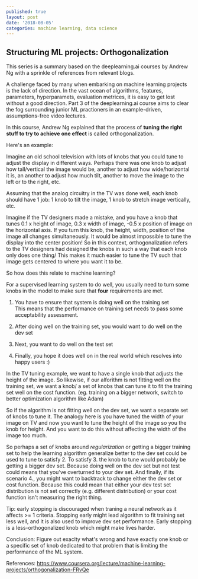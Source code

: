 ```yaml
---
published: true
layout: post
date: '2018-08-05'
categories: machine learning, data science
---
```

## Structuring ML projects: Orthogonalization

This series is a summary based on the deeplearning.ai courses by Andrew Ng with a sprinkle of references from relevant blogs.

A challenge faced by many when embarking on machine learning projects is the lack of direction. In the vast ocean of algorithms, features, parameters, hyperparamets, evaluation metrices, it is easy to get lost without a good direction. Part 3 of the deeplearning.ai course aims to clear the fog surrounding junior ML practioners in an example-driven, assumptions-free video lectures. 

In this course, Andrew Ng explained that the process of **tuning the right stuff to try to achieve one effect** is called orthogonalization. 

Here's an example: 

Imagine an old school television with lots of knobs that you could tune to adjust the display in different ways.
Perhaps there was one knob to adjust how tall/vertical the image would be, another to adjust how wide/horizontal it is, an another to adjust how much tilt, another to move the image to the left or to the right, etc.  

Assuming that the analog circuitry in the TV was done well, each knob should have 1 job: 1 knob to tilt the image, 1 knob to stretch image vertically, etc.

Imagine if the TV designers made a mistake, and you have a knob that tunes 0.1 x height of image, 0.3 x width of image, -0.5 x position of image on the horizontal axis. If you turn this knob, the height, width, position of the image all changes simultaneously. It would be almost impossible to tune the display into the center position! So in this context, orthogonalization refers to the TV designers had designed the knobs in such a way that each knob only does one thing/ This makes it much easier to tune the TV such that image gets centered to where you want it to be.

So how does this relate to machine learning?

For a supervised learning system to do well, you usually need to turn some knobs in the model to make sure that **four** requirements are met. 

1. You have to ensure that system is doing well on the training set  
This means that the performance on training set needs to pass some acceptability assessment.

2. After doing well on the training set, you would want to do well on the dev set 

3. Next, you want to do well on the test set

4. Finally, you hope it does well on in the real world which resolves into happy users :)

In the TV tuning example, we want to have a single knob that adjusts the height of the image. So likewise, if our alforithm is not fitting well on the training set, we want a knob/ a set of knobs that can tune it to fit the training set well on the cost function. (eg. training on a bigger network, switch to better optimization algorithm like Adam)

So if the algorithm is not fitting well on the dev set, we want a separate set of knobs to tune it. The analogy here is you have tuned the width of your image on TV and now you want to tune the height of the image so you the knob for height. And you want to do this without affecting the width of the image too much. 

So perhaps a set of knobs around _regularization_ or getting a bigger training set to help the learning algorithm generalize better to the dev set could be used to tune to satisfy 2. To satisfy 3. the knob to tune would probably be getting a bigger dev set. Because doing well on the dev set but not test could means that you've overturned to your dev set. And finally, if its scenario 4., you might want to backtrack to change either the dev set or cost function. Because this could mean that either your dev test set distribution is not set correctly (e.g. different distribution) or your cost function isn't measuring the right thing.

Tip: early stopping is discouraged when traning a neural network as it affects >= 1 criteria. Stopping early might lead algorithm to fit training set less well, and it is also used to improve dev set performance. Early stopping is a less-orthogonalized knob which might make lives harder. 

Conclusion: Figure out exaclty what's wrong and have exactly one knob or a specific set of knob dedicated to that problem that is limiting the performance of the ML system.


References:
https://www.coursera.org/lecture/machine-learning-projects/orthogonalization-FRvQe
